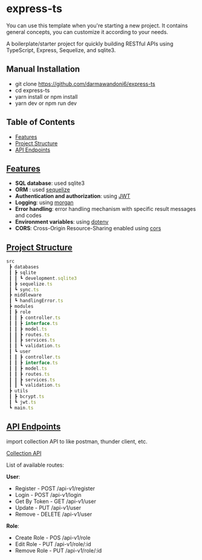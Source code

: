 # express-ts

You can use this template when you're starting a new project. It contains general concepts, you can customize it according to your needs.

A boilerplate/starter project for quickly building RESTful APIs using TypeScript, Express, Sequelize, and sqlite3.

## Manual Installation

- git clone https://github.com/darmawandoni6/express-ts
- cd express-ts
- yarn install or npm install
- yarn dev or npm run dev

## Table of Contents

<!-- TABLE-OF-CONTENTS:START -->

- [Features](https://github.com/darmawandoni6/express-ts#features)
- [Project Structure](https://github.com/darmawandoni6/express-ts#project-structure)
- [API Endpoints](https://github.com/darmawandoni6/express-ts#api-endpoint)
<!-- TABLE-OF-CONTENTS:END -->

## [Features](#features)

<!-- FEATURES:START -->

- **SQL database**: used sqlite3
- **ORM** : used [sequelize](https://sequelize.org/docs/v6/getting-started/) 
- **Authentication and authorization**: using [JWT](https://jwt.io/)
- **Logging**: using [morgan](https://github.com/expressjs/morgan)
- **Error handling**: error handling mechanism with specific result messages and codes
- **Environment variables**: using [dotenv](https://github.com/motdotla/dotenv)
- **CORS**: Cross-Origin Resource-Sharing enabled using [cors](https://github.com/expressjs/cors)
<!-- FEATURES:END -->

## [Project Structure](#project-structure)

```js
src
 ┣ databases
 ┃ ┣ sqlite
 ┃ ┃ ┗ development.sqlite3
 ┃ ┣ sequelize.ts
 ┃ ┗ sync.ts
 ┣ middleware
 ┃ ┗ handlingError.ts
 ┣ modules
 ┃ ┣ role
 ┃ ┃ ┣ controller.ts
 ┃ ┃ ┣ interface.ts
 ┃ ┃ ┣ model.ts
 ┃ ┃ ┣ routes.ts
 ┃ ┃ ┣ services.ts
 ┃ ┃ ┗ validation.ts
 ┃ ┗ user
 ┃ ┃ ┣ controller.ts
 ┃ ┃ ┣ interface.ts
 ┃ ┃ ┣ model.ts
 ┃ ┃ ┣ routes.ts
 ┃ ┃ ┣ services.ts
 ┃ ┃ ┗ validation.ts
 ┣ utils
 ┃ ┣ bcrypt.ts
 ┃ ┗ jwt.ts
 ┗ main.ts
```

## [API Endpoints](#api-endpoint)

import collection API to like postman, thunder client, etc.

[Collection API](https://github.com/darmawandoni6/express-ts/blob/master/express-ts.json)

List of available routes:

**User**:

- Register - POST /api-v1/register
- Login - POST /api-v1/login
- Get By Token - GET /api-v1/user
- Update - PUT /api-v1/user
- Remove - DELETE /api-v1/user

**Role**:

- Create Role - POS /api-v1/role
- Edit Role - PUT /api-v1/role/:id
- Remove Role - PUT /api-v1/role/:id
